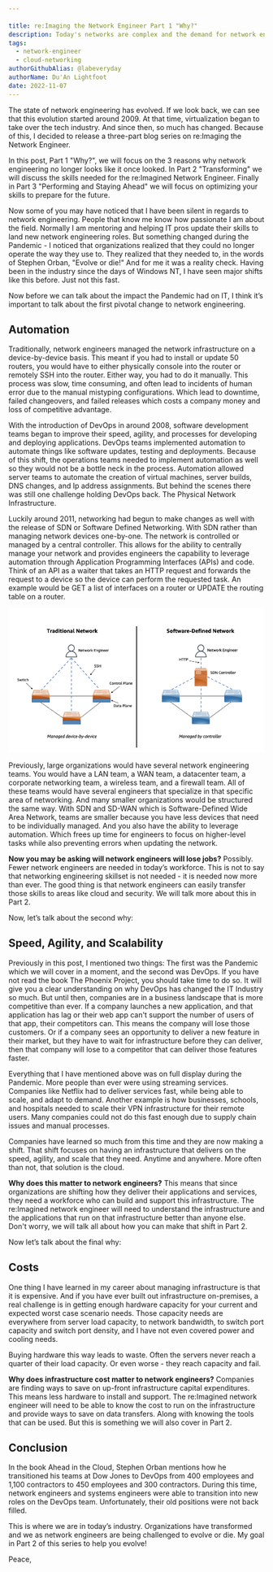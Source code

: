 ```yaml
---

title: re:Imaging the Network Engineer Part 1 "Why?"
description: Today's networks are complex and the demand for network engineers that can understand these complexities are higher than ever. In this three part series we will discuss the state of networking, the skills that are needed, and lastly we will close with optimizing our skills for the road ahead. 
tags:
  - network-engineer
  - cloud-networking
authorGithubAlias: @labeveryday
authorName: Du'An Lightfoot  
date: 2022-11-07
---
```


The state of network engineering has evolved. If we look back, we can see that this evolution started around 2009. At that time, virtualization began to take over the tech industry. And since then, so much has changed. Because of this, I decided to release a three-part blog series on re:Imaging the Network Engineer. 

In this post, Part 1 "Why?", we will focus on the 3 reasons why network engineering no longer looks like it once looked. In Part 2 "Transforming" we will discuss the skills needed for the re:Imagined Network Engineer. Finally in Part 3 "Performing and Staying Ahead" we will focus on optimizing your skills to prepare for the future.

Now some of you may have noticed that I have been silent in regards to network engineering. People that know me know how passionate I am about the field. Normally I am mentoring and helping IT pros update their skills to land new network engineering roles. But something changed during the Pandemic - I noticed that organizations realized that they could no longer operate the way they use to. They realized that they needed to, in the words of Stephen Orban, "Evolve or die!" And for me it was a reality check. Having been in the industry since the days of Windows NT, I have seen major shifts like this before. Just not this fast.

Now before we can talk about the impact the Pandemic had on IT, I think it’s important to talk about the first pivotal change to network engineering. 

## Automation

Traditionally, network engineers managed the network infrastructure on a device-by-device basis. This meant if you had to install or update 50 routers, you would have to either physically console into the router or remotely SSH into the router. Either way, you had to do it manually. This process was slow, time consuming, and often lead to incidents of human error due to the manual mistyping configurations. Which lead to downtime, failed changeovers, and failed releases which costs a company money and loss of competitive advantage.

With the introduction of DevOps in around 2008, software development teams began to improve their speed, agility, and processes for developing and deploying applications. DevOps teams implemented automation to automate things like software updates, testing and deployments. Because of this shift, the operations teams needed to implement automation as well so they would not be a bottle neck in the process. Automation allowed server teams to automate the creation of virtual machines, server builds, DNS changes, and Ip address assignments. But behind the scenes there was still one challenge holding DevOps back. The Physical Network Infrastructure.

Luckily around 2011, networking had begun to make changes as well with the release of SDN or Software Defined Networking. With SDN rather than managing network devices one-by-one. The network is controlled or managed by a central controller. This allows for the ability to centrally manage your network and provides engineers the capability to leverage automation through Application Programming Interfaces (APIs) and code. Think of an API as a waiter that takes an HTTP request and forwards the request to a device so the device can perform the requested task. An example would be GET a list of interfaces on a router or UPDATE the routing table on a router. 

![Traditional Networking vs SDN](./images/traditional-vs-sdn.png)

Previously, large organizations would have several network engineering teams. You would have a LAN team, a WAN team, a datacenter team, a corporate networking team, a wireless team, and a firewall team. All of these teams would have several engineers that specialize in that specific area of networking. And many smaller organizations would be structured the same way. With SDN and SD-WAN which is Software-Defined Wide Area Network, teams are smaller because you have less devices that need to be individually managed. And you also have the ability to leverage automation. Which frees up time for engineers to focus on higher-level tasks while also preventing errors when updating the network.

**Now you may be asking will network engineers will lose jobs?**
Possibly. Fewer network engineers are needed in today’s workforce. This is not to say that networking engineering skillset is not needed - it is needed now more than ever. The good thing is that network engineers can easily transfer those skills to areas like cloud and security. We will talk more about this in Part 2. 

Now, let’s talk about the second why:

## Speed, Agility, and Scalability

Previously in this post, I mentioned two things: The first was the Pandemic which we will cover in a moment, and the second was DevOps. If you have not read the book The Phoenix Project, you should take time to do so. It will give you a clear understanding on why DevOps has changed the IT Industry so much. But until then, companies are in a business landscape that is more competitive than ever. If a company launches a new application, and that application has lag or their web app can't support the number of users of that app, their competitors can. This means the company will lose those customers. Or if a company sees an opportunity to deliver a new feature in their market, but they have to wait for infrastructure before they can deliver, then that company will lose to a competitor that can deliver those features faster.

Everything that I have mentioned above was on full display during the Pandemic. More people than ever were using streaming services. Companies like Netflix had to deliver services fast, while being able to scale, and adapt to demand. Another example is how businesses, schools, and hospitals needed to scale their VPN infrastructure for their remote users. Many companies could not do this fast enough due to supply chain issues and manual processes.

Companies have learned so much from this time and they are now making a shift. That shift focuses on having an infrastructure that delivers on the speed, agility, and scale that they need. Anytime and anywhere. More often than not, that solution is the cloud.

**Why does this matter to network engineers?**
This means that since organizations are shifting how they deliver their applications and services, they need a workforce who can build and support this infrastructure. The re:Imagined network engineer will need to understand the infrastructure and the applications that run on that infrastructure better than anyone else. Don't worry, we will talk all about how you can make that shift in Part 2.

Now let’s talk about the final why:

## Costs

One thing I have learned in my career about managing infrastructure is that it is expensive. And if you have ever built out infrastructure on-premises, a real challenge is in getting enough hardware capacity for your current and expected worst case scenario needs. Those capacity needs are everywhere from server load capacity, to network bandwidth, to switch port capacity and switch port density, and I have not even covered power and cooling needs.

Buying hardware this way leads to waste. Often the servers never reach a quarter of their load capacity. Or even worse - they reach capacity and fail.

**Why does infrastructure cost matter to network engineers?**
Companies are finding ways to save on up-front infrastructure capital expenditures. This means less hardware to install and support. The re:Imagined network engineer will need to be able to know the cost to run on the infrastructure and provide ways to save on data transfers. Along with knowing the tools that can be used. But this is something we will also cover in Part 2. 

## Conclusion

In the book Ahead in the Cloud, Stephen Orban mentions how he transitioned his teams at Dow Jones to DevOps from 400 employees and 1,100 contractors to 450 employees and 300 contractors. During this time, network engineers and systems engineers were able to transition into new roles on the DevOps team. Unfortunately, their old positions were not back filled. 

This is where we are in today’s industry. Organizations have transformed and we as network engineers are being challenged to evolve or die. My goal in Part 2 of this series to help you evolve!

Peace,
